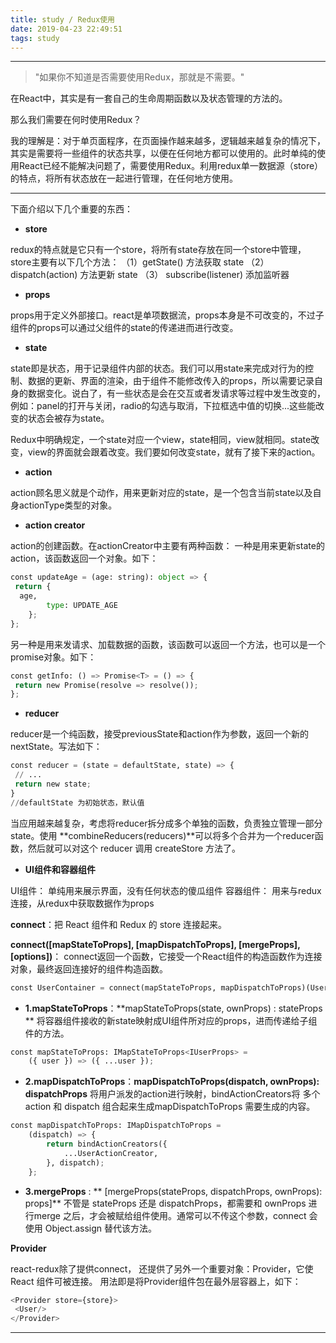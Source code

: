 ```yaml
---
title: study / Redux使用
date: 2019-04-23 22:49:51
tags: study
---
```


-------------------


>"如果你不知道是否需要使用Redux，那就是不需要。"

在React中，其实是有一套自己的生命周期函数以及状态管理的方法的。

那么我们需要在何时使用Redux？

我的理解是：对于单页面程序，在页面操作越来越多，逻辑越来越复杂的情况下，其实是需要将一些组件的状态共享，以便在任何地方都可以使用的。此时单纯的使用React已经不能解决问题了，需要使用Redux。利用redux单一数据源（store）的特点，将所有状态放在一起进行管理，在任何地方使用。

-------------------

下面介绍以下几个重要的东西：
- **store**

redux的特点就是它只有一个store，将所有state存放在同一个store中管理，store主要有以下几个方法：
（1）getState() 方法获取 state
（2） dispatch(action) 方法更新 state
（3） subscribe(listener) 添加监听器

- **props**

props用于定义外部接口。react是单项数据流，props本身是不可改变的，不过子组件的props可以通过父组件的state的传递进而进行改变。

- **state**

state即是状态，用于记录组件内部的状态。我们可以用state来完成对行为的控制、数据的更新、界面的渲染，由于组件不能修改传入的props，所以需要记录自身的数据变化。说白了，有一些状态是会在交互或者发请求等过程中发生改变的，例如：panel的打开与关闭，radio的勾选与取消，下拉框选中值的切换...这些能改变的状态会被存为state。

Redux中明确规定，一个state对应一个view，state相同，view就相同。state改变，view的界面就会跟着改变。我们要如何改变state，就有了接下来的action。

- **action**

action顾名思义就是个动作，用来更新对应的state，是一个包含当前state以及自身actionType类型的对象。


- **action creator**

action的创建函数。在actionCreator中主要有两种函数：
一种是用来更新state的action，该函数返回一个对象。如下：
``` python
const updateAge = (age: string): object => {
 return {
  age,
        type: UPDATE_AGE
    };
};
```

另一种是用来发请求、加载数据的函数，该函数可以返回一个方法，也可以是一个promise对象。如下：
``` python
const getInfo: () => Promise<T> = () => {
 return new Promise(resolve => resolve());
};
```

- **reducer**

reducer是一个纯函数，接受previousState和action作为参数，返回一个新的nextState。写法如下：

``` python
const reducer = (state = defaultState, state) => {
 // ...
 return new state;
}
//defaultState 为初始状态，默认值
```
当应用越来越复杂，考虑将reducer拆分成多个单独的函数，负责独立管理一部分state。使用 **combineReducers(reducers)**可以将多个合并为一个reducer函数，然后就可以对这个 reducer 调用 createStore 方法了。


- **UI组件和容器组件**

UI组件： 单纯用来展示界面，没有任何状态的傻瓜组件
容器组件： 用来与redux连接，从redux中获取数据作为props


**connect**：把 React 组件和 Redux 的 store 连接起来。

**connect([mapStateToProps], [mapDispatchToProps], [mergeProps], [options])**：
connect返回一个函数，它接受一个React组件的构造函数作为连接对象，最终返回连接好的组件构造函数。
``` python
const UserContainer = connect(mapStateToProps, mapDispatchToProps)(User)
```

- **1.mapStateToProps**：**mapStateToProps(state, ownProps) : stateProps **
将容器组件接收的新state映射成UI组件所对应的props，进而传递给子组件的方法。

``` python
const mapStateToProps: IMapStateToProps<IUserProps> =
    ({ user }) => ({ ...user });
```

- **2.mapDispatchToProps**：**mapDispatchToProps(dispatch, ownProps): dispatchProps**
将用户派发的action进行映射，bindActionCreators将 多个action 和 dispatch 组合起来生成mapDispatchToProps 需要生成的内容。

``` python
const mapDispatchToProps: IMapDispatchToProps =
    (dispatch) => {
        return bindActionCreators({
            ...UserActionCreator,
        }, dispatch);
    };
```

- **3.mergeProps** : ** [mergeProps(stateProps, dispatchProps, ownProps): props]**
不管是 stateProps 还是 dispatchProps，都需要和 ownProps 进行merge 之后，才会被赋给组件使用。通常可以不传这个参数，connect 会使用 Object.assign 替代该方法。

**Provider**

react-redux除了提供connect， 还提供了另外一个重要对象：Provider，它使 React 组件可被连接。
用法即是将Provider组件包在最外层容器上，如下：

``` python
<Provider store={store}>
 <User/>
</Provider>
```

-------------------
